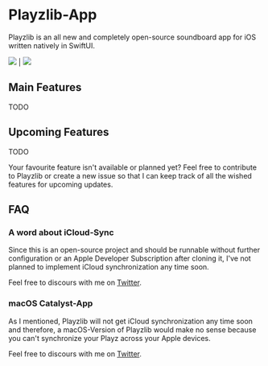 # Playzlib-App
Playzlib is an all new and completely open-source soundboard app for iOS written natively in SwiftUI.

![](https://imgur.com/XvEdeFB.png)  |  ![](https://imgur.com/NbeF4ca.png)

## Main Features
TODO

## Upcoming Features
TODO

Your favourite feature isn't available or planned yet?
Feel free to contribute to Playzlib or create a new issue so that I can keep track of all the wished features for upcoming updates.

## FAQ

### A word about iCloud-Sync
Since this is an open-source project and should be runnable without further configuration or an Apple Developer Subscription after cloning it, I've not planned to implement iCloud synchronization any time soon.

Feel free to discours with me on [Twitter](https://twitter.com/LaurensKDev).

### macOS Catalyst-App
As I mentioned, Playzlib will not get iCloud synchronization any time soon and therefore, a macOS-Version of Playzlib would make no sense because you can't synchronize your Playz across your Apple devices.

Feel free to discours with me on [Twitter](https://twitter.com/LaurensKDev).
